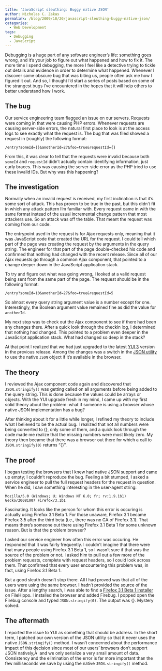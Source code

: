```yaml
---
title: 'JavaScript sleuthing: Buggy native JSON'
author: Nicholas C. Zakas
permalink: /blog/2009/10/20/javascript-sleuthing-buggy-native-json/
categories:
  - Web Development
tags:
  - Debugging
  - JavaScript
---
```

Debugging is a huge part of any software engineer&#8217;s life: something goes wrong, and it&#8217;s your job to figure out what happened and how to fix it. The more time I spend debugging, the more I feel like a detective trying to tickle out details and evidence in order to determine what happened. Whenever I discover some obscure bug that was biting us, people often ask me how I figured it out. And so, I thought I&#8217;d start a series of posts based on some of the strangest bugs I&#8217;ve encountered in the hopes that it will help others to better understand how I work.

## The bug

Our service engineering team flagged an issue on our servers. Requests were coming in that were causing PHP errors. Whenever requests are causing server-side errors, the natural first place to look is at the access logs to see exactly what the request is. The bug that was filed showed a request in (roughly) the following format:

    /entry?someId={}&anotherId=27&foo=true&requestId={}

From this, it was clear to tell that the requests were invalid because both `someId` and `requestId` didn&#8217;t actually contain identifying information, just curly braces. This was causing the server-side error as the PHP tried to use these invalid IDs. But why was this happening?

## The investigation

Normally when an invalid request is received, my first inclination is that it&#8217;s some sort of attack. This has proven to be true in the past, but this didn&#8217;t fit in which any attack pattern I&#8217;m familiar with. Every request came in with the same format instead of the usual incremental change pattern that most attackers use. So an attack was off the table. That meant the request was coming from our code.

The entrypoint used in the request is for Ajax requests only, meaning that it was JavaScript code that created the URL for the request. I could tell which part of the page was creating the request by the arguments in the query string. The engineer for that part of the page double-checked his code and confirmed that nothing had changed with the recent release. Since all of our Ajax requests go through a common Ajax component, that pointed to a change deeper down in the JavaScript application stack.

To try and figure out what was going wrong, I looked at a valid request being sent from the same part of the page. The request should be in the following format:

    /entry?someId=10&anotherId=27&foo=true&requestId=5

So almost every query string argument value is a number except for one. Interestingly, the Boolean argument value remained fine as did the value for `anotherId`.

My next stop was to check out the Ajax component to see if there had been any changes there. After a quick look through the checkin log, I determined that nothing had changed. This pointed to a problem even deeper in the JavaScript application stack. What had changed so deep in the stack?

At that point I realized that we had just upgraded to the latest [YUI 3][1] version in the previous release. Among the changes was a switch in the [JSON utility][2] to use the native `JSON` object if it&#8217;s available in the browser.

## The theory

I reviewed the Ajax component code again and discovered that `JSON.stringify()` was getting called on all arguments before being added to the query string. This is done because the values could be arrays or objects. With the YUI upgrade fresh in my mind, I came up with my first solid theory about the problem: what if someone is using a browser whose native JSON implementation has a bug?

After thinking about it for a little while longer, I refined my theory to include what I believed to be the actual bug. I realized that not all numbers were being converted to {}, only some of them, and a quick look through the code made me realize that the missing numbers were most likely zero. My theory then became that there was a browser out there for which a call to `JSON.stringify(0)` returns &#8220;{}&#8221;.

## The proof

I began testing the browsers that I knew had native JSON support and came up empty; I couldn&#8217;t reproduce the bug. Feeling a bit stumped, I asked a service engineer to pull the full request headers for the request in question. When he did, I saw something interesting in the user-agent string:

    Mozilla/5.0 (Windows; U; Windows NT 6.0; fr; rv:1.9.1b1) Gecko/20081007 Firefox/3.1b1

Fascinating. It looks like the person for whom this error is occuring is actually using Firefox 3.1 Beta 1. For those unaware, Firefox 3.1 became Firefox 3.5 after the third beta (i.e., there was no GA of Firefox 3.1). That means there&#8217;s someone out there using Firefox 3.1 Beta 1 for some unknown reason. But is that the problem browser?

I asked our service engineer how often this error was occuring. He responded that it was fairly frequently. I couldn&#8217;t imagine that there were that many people using Firefox 3.1 Beta 1, so I wasn&#8217;t sure if that was the source of the problem or not. I asked him to pull out a few more of the problem requests, complete with request headers, so I could look across them. That confirmed that every user encountering this problem was, in fact, using Firefox 3.1 Beta 1.

But a good sleuth doesn&#8217;t stop there. All I had proved was that all of the users were using the same browser. I hadn&#8217;t provided the source of the issue. After a lengthy search, I was able to find a [Firefox 3.1 Beta 1 installer][3] on FileHippo. I installed the browser and added Firebug. I popped open the Firebug console and typed `JSON.stringify(0)`. The output was {}. Mystery solved.

## The aftermath

I reported the issue to YUI as something that should be address. In the short term, I patched our own version of the JSON utility so that it never uses the native `JSON.stringify()` method. I wasn&#8217;t concerned about the performance impact of this decision since most of our users&#8217; browsers don&#8217;t support JSON natively,Â  and we only serialize a very small amount of data. Consistency and the elimination of the error is far more important than the few milliseconds we save by using the native `JSON.stringify()` method.

 [1]: http://developer.yahoo.com/yui/3/
 [2]: http://developer.yahoo.com/yui/3/json/
 [3]: http://www.filehippo.com/download_firefox/4773/

